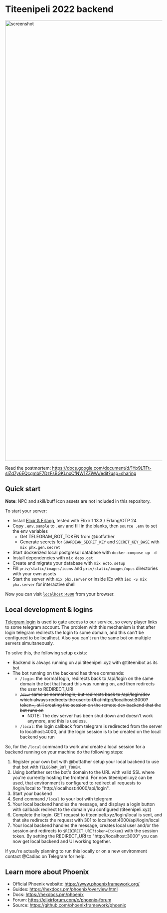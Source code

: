 # Titeenipeli 2022 backend

<img width="1409" alt="screenshot" src="https://user-images.githubusercontent.com/6438345/159185311-ff770c9e-3958-4e2b-ac2a-31bcd5901dd3.png">

Read the postmortem: https://docs.google.com/document/d/1Yp9LTFt-slZd7y6EQcgmbF7DzFsBGKLnxCfNW1ZZiWA/edit?usp=sharing

## Quick start

**Note**: NPC and skill/buff icon assets are not included in this repository.

To start your server:

  * Install [Elixir & Erlang](https://elixir-lang.org/install.html), tested with Elixir 1.13.3 / Erlang/OTP 24 
  * Copy `.env.sample` to `.env` and fill in the blanks, then `source .env` to set the env variables
    * Get TELEGRAM_BOT_TOKEN from @botfather
    * Generate secrets for `GUARDIAN_SECRET_KEY` and `SECRET_KEY_BASE` with `mix phx.gen.secret`
  * Start dockerized local postgresql database with `docker-compose up -d`
  * Install dependencies with `mix deps.get`
  * Create and migrate your database with `mix ecto.setup`
  * Fill `priv/static/images/icons` and `priv/static/images/npcs` directories with your own assets
  * Start the server with `mix phx.server` or inside IEx with `iex -S mix phx.server` for interactive shell

Now you can visit [`localhost:4000`](http://localhost:4000) from your browser.

## Local development & logins

[Telegram login](https://core.telegram.org/widgets/login) is used to gate access to our service, so every player
links to some telegram account. The problem with this mechanism is that after login telegram redirects the login to some domain,
and this can't be configured to be localhost. Also you can't run the same bot on multiple servers simultaneously.

To solve this, the following setup exists:

- Backend is always running on api.titeenipeli.xyz with @titeenibot as its bot
- The bot running on the backend has three commands:
  - `/login`: the normal login, redirects back to /api/login on the same domain the bot that heard this was running on, and then redirects the user to REDIRECT_URI
  - ~~`/dev`: same as normal login, but redirects back to /api/login/dev which always redirects the user to UI at http://localhost:3000?token=, still creating the session on the remote dev backend that the bot runs on~~
    - NOTE: The dev server has been shut down and doesn't work anymore, and this is useless.
  - `/local`: the login callback from telegram is redirected from the server to localhost:4000, and the login session is to be created on the local backend you run

So, for the `/local` command to work and create a local session for a backend running on your machine do the following steps:
1. Register your own bot with @botfather setup your local backend to use that bot with `TELEGRAM_BOT_TOKEN`.
2. Using botfather set the bot's domain to the URL with valid SSL where you're currently hosting the frontend. For now titeenipeli.xyz can be used, that environment is configured to redirect all requests to /login/local to "http://localhost:4000/api/login".
3. Start your backend
4. Send command `/local` to your bot with telegram
5. Your local backend handles the message, and displays a login button with callback redirect to the domain you configured (titeenipeli.xyz)
6. Complete the login. GET request to titeenipeli.xyz/login/local is sent, and that site redirects the request with 301 to localhost:4000/api/login/local
7. Your local backend handles the message, creates local user and/or the session and redirects to `$REDIRECT_URI?token={token}` with the session token. By setting the REDIRECT_URI to "http://localhost:3000" you can now get local backend and UI working together.

If you're actually planning to run this locally or on a new environment contact @Cadiac on Telegram for help.

## Learn more about Phoenix
  * Official Phoenix website: https://www.phoenixframework.org/
  * Guides: https://hexdocs.pm/phoenix/overview.html
  * Docs: https://hexdocs.pm/phoenix
  * Forum: https://elixirforum.com/c/phoenix-forum
  * Source: https://github.com/phoenixframework/phoenix
